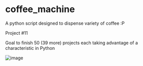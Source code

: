 # coffee_machine
A python script designed to dispense variety of coffee :P

Project #11

Goal to finish 50 (39 more) projects each taking advantage of a characteristic in Python


![image](https://user-images.githubusercontent.com/6307592/197496563-3192e812-f81a-4a95-ab6b-f2e4a30725e6.png)

